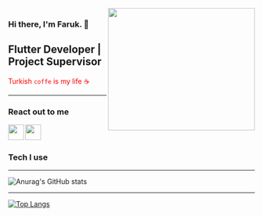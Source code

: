 <img src="https://dosya.co/oncv4xk3f6vw/intro.gif.html" align="right" width="300" height="250">

### Hi there, I'm Faruk. :wave:

## Flutter Developer | Project Supervisor

<font color="red">Turkish <code>coffe</code> is my life ☕  </font>
<hr>

### React out to me

[<img height="32" width="32" src="https://unpkg.com/simple-icons@v4/icons/youtube.svg"  align="left"/>][youtube]

[<img height="32" width="32" src="https://unpkg.com/simple-icons@v4/icons/linkedin.svg"  align="left"/>][linkedin]

<br />
<br />

### Tech I use

<hr>




[youtube]:https://www.youtube.com/channel/UCs0bhUPbQ2pKOlfQMnRtt2w

[linkedin]:https://www.linkedin.com/in/%C3%B6mer-faruk-%C3%A7elenk-007605207/






![Anurag's GitHub stats](https://github-readme-stats.vercel.app/api?username=omerfarukcelenk&show_icons=true&theme=tokyonight)


<hr>

[![Top Langs](https://github-readme-stats.vercel.app/api/top-langs/?username=omerfarukcelenk)](https://github.com/anuraghazra/github-readme-stats)
